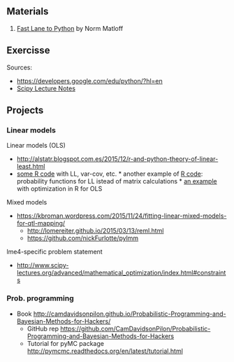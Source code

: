 
## Materials

1. [Fast Lane to Python](http://heather.cs.ucdavis.edu/%7Ematloff/py.html) by Norm Matloff

## Exercisse

Sources:

* https://developers.google.com/edu/python/?hl=en
* [Scipy Lecture Notes](http://www.scipy-lectures.org/)

## Projects

### Linear models

Linear models (OLS)

* http://alstatr.blogspot.com.es/2015/12/r-and-python-theory-of-linear-least.html
* [some R code](http://people.tamu.edu/~b-wood/Maximum%20Likelihood/RLesson%203.htm) with LL, var-cov, etc.
      * another example of [R code](http://www.polsci.ucsb.edu/faculty/glasgow/ps206/ps206_mle.r): 
        probability functions for LL istead of matrix calculations
      * [an example](http://www.magesblog.com/2013/03/how-to-use-optim-in-r.html) with optimization in R for OLS 

Mixed models

* https://kbroman.wordpress.com/2015/11/24/fitting-linear-mixed-models-for-qtl-mapping/ 
    * http://lomereiter.github.io/2015/03/13/reml.html
    * https://github.com/nickFurlotte/pylmm

lme4-specific problem statement

* http://www.scipy-lectures.org/advanced/mathematical_optimization/index.html#constraints

### Prob. programming

* Book http://camdavidsonpilon.github.io/Probabilistic-Programming-and-Bayesian-Methods-for-Hackers/
     * GitHub rep https://github.com/CamDavidsonPilon/Probabilistic-Programming-and-Bayesian-Methods-for-Hackers
     * Tutorial for pyMC package http://pymcmc.readthedocs.org/en/latest/tutorial.html

